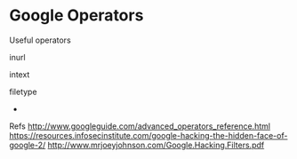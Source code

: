 # Google Operators

Useful operators

inurl

intext

filetype














-
Refs
http://www.googleguide.com/advanced_operators_reference.html
https://resources.infosecinstitute.com/google-hacking-the-hidden-face-of-google-2/
http://www.mrjoeyjohnson.com/Google.Hacking.Filters.pdf
